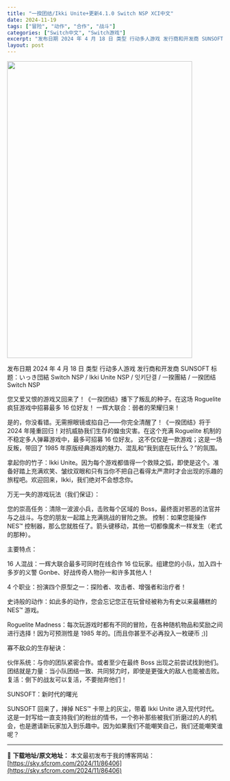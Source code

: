 ```yaml
---
title: "一揆团结/Ikki Unite+更新4.1.0 Switch NSP XCI中文"
date: 2024-11-19
tags: ["冒险", "动作", "合作", "战斗"]
categories: ["Switch中文", "Switch游戏"]
excerpt: "发布日期 2024 年 4 月 18 日 类型 行动多人游戏 发行商和开发商 SUNSOFT 标题：いっき団結 Switch NSP / Ikki Unite NSP / 잇키단결 / 一揆團結 / 一揆团结 Switch NSP 您又爱又恨的游戏又回来了！《一揆团结》播下了叛乱的种子。在这场 Ro&hellip;"
layout: post
---
```


<img class="aligncenter size-full wp-image-86407" src="https://sky.sfcrom.com/wp-content/uploads/2024/11/2024111909060320.webp" alt="" width="432" height="692" />

发布日期 2024 年 4 月 18 日
类型 行动多人游戏
发行商和开发商 SUNSOFT
标题：いっき団結 Switch NSP / Ikki Unite NSP / 잇키단결 / 一揆團結 / 一揆团结 Switch NSP

您又爱又恨的游戏又回来了！《一揆团结》播下了叛乱的种子。在这场 Roguelite 疯狂游戏中招募最多 16 位好友！
一辉大联合：弱者的荣耀归来！

是的，你没看错。无需擦眼镜或掐自己——你完全清醒了！《一揆团结》将于 2024 年隆重回归！对抗威胁我们生存的蝗虫灾害。在这个充满 Roguelite 机制的不稳定多人弹幕游戏中，最多可招募 16 位好友。
这不仅仅是一款游戏；这是一场反叛，带回了 1985 年原版经典游戏的魅力、混乱和“我到底在玩什么？”的氛围。

拿起你的竹子：Ikki Unite。因为每个游戏都值得一个救赎之弧，即使是这个。准备好踏上充满欢笑、皱纹双眼和只有当你不把自己看得太严肃时才会出现的乐趣的旅程吧。欢迎回来，Ikki，我们绝对不会想念你。

万无一失的游戏玩法（我们保证）：

您的崇高任务：清除一波波小兵，击败每个区域的 Boss，最终面对邪恶的法官并与之战斗。与您的朋友一起踏上充满挑战的冒险之旅。
控制：如果您能操作 NES™ 控制器，那么您就胜任了。箭头键移动，其他一切都像魔术一样发生（老式的那种）。

主要特点：

16 人混战：一辉大联合最多可同时在线合作 16 位玩家。组建您的小队，加入四十多岁的义警 Gonbe、好战传奇人物孙一和许多其他人！

4 个职业：扮演四个原型之一：探险者、攻击者、增强者和治疗者！

史诗般的动作：如此多的动作，您会忘记您正在玩曾经被称为有史以来最糟糕的 NES™ 游戏。

Roguelite Madness：每次玩游戏时都有不同的冒险，在各种随机物品和奖励之间进行选择！因为可预测性是 1985 年的。[而且你甚至不必再投入一枚硬币 ;)]

寡不敌众的生存秘诀：

伙伴系统：与你的团队紧密合作。或者至少在最终 Boss 出现之前尝试找到他们。
团结就是力量：当小队团结一致、共同努力时，即使是更强大的敌人也能被击败。
复活：倒下的战友可以复活，不要抛弃他们！

SUNSOFT：新时代的曙光

SUNSOFT 回来了，掸掉 NES™ 卡带上的灰尘，带着 Ikki Unite 进入现代时代。这是一封写给一直支持我们的粉丝的情书，一个弥补那些被我们折磨过的人的机会，也是邀请新玩家加入到乐趣中。因为如果我们不能嘲笑自己，我们还能嘲笑谁呢？

---
📖 **下载地址/原文地址：** 本文最初发布于我的博客网站：[https://sky.sfcrom.com/2024/11/86406](https://sky.sfcrom.com/2024/11/86406)
